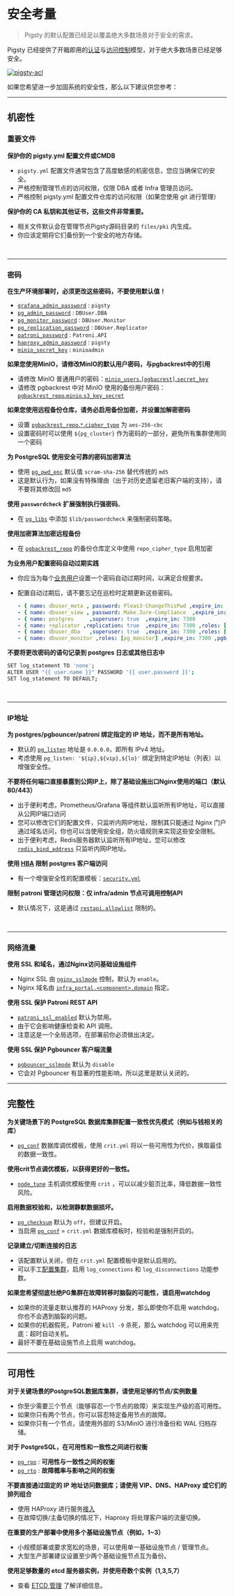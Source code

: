 # 安全考量

> Pigsty 的默认配置已经足以覆盖绝大多数场景对于安全的需求。

Pigsty 已经提供了开箱即用的[认证](PGSQL-HBA)与[访问控制](PGSQL-ACL)模型，对于绝大多数场景已经足够安全。

[![pigsty-acl](https://github.com/Vonng/pigsty/assets/8587410/57c365f8-b4f6-465a-a501-a2a499223ce6)](PGSQL-ACL)

如果您希望进一步加固系统的安全性，那么以下建议供您参考：

----------------

## 机密性

### 重要文件

**保护你的 pigsty.yml 配置文件或CMDB**
- `pigsty.yml` 配置文件通常包含了高度敏感的机密信息，您应当确保它的安全。
- 严格控制管理节点的访问权限，仅限 DBA 或者 Infra 管理员访问。
- 严格控制 pigsty.yml 配置文件仓库的访问权限（如果您使用 git 进行管理）


**保护你的 CA 私钥和其他证书，这些文件非常重要。**
- 相关文件默认会在管理节点Pigsty源码目录的 `files/pki` 内生成。
- 你应该定期将它们备份到一个安全的地方存储。

<br>

----------------

### 密码

**在生产环境部署时，必须更改这些密码，不要使用默认值！**
- [`grafana_admin_password`](param#grafana_admin_password)   : `pigsty`
- [`pg_admin_password`](param#pg_admin_password)             : `DBUser.DBA`
- [`pg_monitor_password`](param#pg_monitor_password)         : `DBUser.Monitor`
- [`pg_replication_password`](param#pg_replication_password) : `DBUser.Replicator`
- [`patroni_password`](param#patroni_password)               : `Patroni.API`
- [`haproxy_admin_password`](param#haproxy_admin_password)   : `pigsty`
- [`minio_secret_key`](param#minio_secret_key)               : `minioadmin`

**如果您使用MinIO，请修改MinIO的默认用户密码，与pgbackrest中的引用**
- 请修改 MinIO 普通用户的密码：[`minio_users`.`[pgbacrest]`.`secret_key`](PARAM#minio_users)
- 请修改 pgbackrest 中对 MinIO 使用的备份用户密码：[`pgbackrest_repo`.`minio`.`s3_key_secret`](PARAM#pgbackrest_repo)

**如果您使用远程备份仓库，请务必启用备份加密，并设置加解密密码**
- 设置 [`pgbackrest_repo`.`*`.`cipher_type`](PARAM#pgbackrest_repo) 为 `aes-256-cbc`
- 设置密码时可以使用 `${pg_cluster}` 作为密码的一部分，避免所有集群使用同一个密码

**为 PostgreSQL 使用安全可靠的密码加密算法**
- 使用 [`pg_pwd_enc`](param#pg_pwd_enc) 默认值 `scram-sha-256` 替代传统的 `md5`
- 这是默认行为，如果没有特殊理由（出于对历史遗留老旧客户端的支持），请不要将其修改回 `md5`

**使用 `passwordcheck` 扩展强制执行强密码**。
- 在 [`pg_libs`](param#pg_libs) 中添加 `$lib/passwordcheck` 来强制密码策略。

**使用加密算法加密远程备份**
- 在 [`pgbackrest_repo`](param#pgbackrest_repo) 的备份仓库定义中使用 `repo_cipher_type` 启用加密

**为业务用户配置密码自动过期实践**
- 你应当为每个[业务用户](PGSQL-USER#定义用户)设置一个密码自动过期时间，以满足合规要求。
- 配置自动过期后，请不要忘记在巡检时定期更新这些密码。

  ```yaml
  - { name: dbuser_meta , password: Pleas3-ChangeThisPwd ,expire_in: 7300 ,pgbouncer: true ,roles: [ dbrole_admin ]    ,comment: pigsty admin user }
  - { name: dbuser_view , password: Make.3ure-Compl1ance  ,expire_in: 7300 ,pgbouncer: true ,roles: [ dbrole_readonly ] ,comment: read-only viewer for meta database }
  - { name: postgres     ,superuser: true  ,expire_in: 7300                        ,comment: system superuser }
  - { name: replicator ,replication: true  ,expire_in: 7300 ,roles: [pg_monitor, dbrole_readonly]   ,comment: system replicator }
  - { name: dbuser_dba   ,superuser: true  ,expire_in: 7300 ,roles: [dbrole_admin]  ,pgbouncer: true ,pool_mode: session, pool_connlimit: 16 , comment: pgsql admin user }
  - { name: dbuser_monitor ,roles: [pg_monitor] ,expire_in: 7300 ,pgbouncer: true ,parameters: {log_min_duration_statement: 1000 } ,pool_mode: session ,pool_connlimit: 8 ,comment: pgsql monitor user }
  ```

**不要将更改密码的语句记录到 postgres 日志或其他日志中**

  ```bash
  SET log_statement TO 'none';
  ALTER USER "{{ user.name }}" PASSWORD '{{ user.password }}';
  SET log_statement TO DEFAULT;
  ```

<br>

----------------

### IP地址

**为 postgres/pgbouncer/patroni 绑定指定的 IP 地址，而不是所有地址。**
- 默认的 [`pg_listen`](param#pg_listen) 地址是 `0.0.0.0`，即所有 IPv4 地址。
- 考虑使用 `pg_listen: '${ip},${vip},${lo}'` 绑定到特定IP地址（列表）以增强安全性。

**不要将任何端口直接暴露到公网IP上，除了基础设施出口Nginx使用的端口（默认80/443）**
- 出于便利考虑，Prometheus/Grafana 等组件默认监听所有IP地址，可以直接从公网IP端口访问
- 您可以修改它们的配置文件，只监听内网IP地址，限制其只能通过 Nginx 门户通过域名访问，你也可以当使用安全组，防火墙规则来实现这些安全限制。
- 出于便利考虑，Redis服务器默认监听所有IP地址，您可以修改 [`redis_bind_address`](PARAM#redis_bind_address) 只监听内网IP地址。

**使用 [HBA](pgsql-hba) 限制 postgres 客户端访问**
- 有一个增强安全性的配置模板：[`security.yml`](https://github.com/Vonng/pigsty/blob/master/files/pigsty/security.yml)

**限制 patroni 管理访问权限：仅 infra/admin 节点可调用控制API**
- 默认情况下，这是通过 [`restapi.allowlist`](https://github.com/Vonng/pigsty/blob/master/roles/pgsql/templates/oltp.yml#L109) 限制的。

<br>

----------------

### 网络流量

**使用 SSL 和域名，通过Nginx访问基础设施组件**
- Nginx SSL 由 [`nginx_sslmode`](param#nginx_sslmode) 控制，默认为 `enable`。
- Nginx 域名由 [`infra_portal.<component>.domain`](param#infra_portal) 指定。

**使用 SSL 保护 Patroni REST API**
- [`patroni_ssl_enabled`](param#patroni_ssl_enabled) 默认为禁用。
- 由于它会影响健康检查和 API 调用。
- 注意这是一个全局选项，在部署前你必须做出决定。

**使用 SSL 保护 Pgbouncer 客户端流量**
- [`pgbouncer_sslmode`](param#pgbouncer_sslmode) 默认为 `disable`
- 它会对 Pgbouncer 有显著的性能影响，所以这里是默认关闭的。




----------------

## 完整性

**为关键场景下的 PostgreSQL 数据库集群配置一致性优先模式（例如与钱相关的库）**
- [`pg_conf`](param#pg_conf) 数据库调优模板，使用 `crit.yml` 将以一些可用性为代价，换取最佳的数据一致性。

**使用crit节点调优模板，以获得更好的一致性。**
- [`node_tune`](param#node_tune) 主机调优模板使用 `crit` ，可以以减少脏页比率，降低数据一致性风险。

**启用数据校验和，以检测静默数据损坏。**
- [`pg_checksum`](param#pg_checksum) 默认为 `off`，但建议开启。
- 当启用 [`pg_conf`](param#pg_conf) = `crit.yml` 数据库模板时，校验和是强制开启的。

**记录建立/切断连接的日志**
- 该配置默认关闭，但在 `crit.yml` 配置模板中是默认启用的。
- 可以手工[配置集群](pgsql-admin#配置集群)，启用 `log_connections` 和 `log_disconnections` 功能参数。

**如果您希望彻底杜绝PG集群在故障转移时脑裂的可能性，请启用watchdog**
- 如果你的流量走默认推荐的 HAProxy 分发，那么即使你不启用 watchdog，你也不会遇到脑裂的问题。 
- 如果你的机器假死，Patroni 被 `kill -9` 杀死，那么 watchdog 可以用来兜底：超时自动关机。
- 最好不要在基础设施节点上启用 watchdog。 


----------------

## 可用性

**对于关键场景的PostgreSQL数据库集群，请使用足够的节点/实例数量**
- 你至少需要三个节点（能够容忍一个节点的故障）来实现生产级的高可用性。
- 如果你只有两个节点，你可以容忍特定备用节点的故障。
- 如果你只有一个节点，请使用外部的 S3/MinIO 进行冷备份和 WAL 归档存储。

**对于 PostgreSQL，在可用性和一致性之间进行权衡**
- [`pg_rpo`](param#pg_rpo) : **可用性与一致性之间的权衡**
- [`pg_rto`](param#pg_rto) : **故障概率与影响之间的权衡**

**不要直接通过固定的 IP 地址访问数据库；请使用 VIP、DNS、HAProxy 或它们的排列组合**
- 使用 HAProxy 进行服务[接入](PGSQL-SVC#接入服务)
- 在故障切换/主备切换的情况下，Haproxy 将处理客户端的流量切换。

**在重要的生产部署中使用多个基础设施节点（例如，1~3）**
- 小规模部署或要求宽松的场景，可以使用单一基础设施节点 / 管理节点。
- 大型生产部署建议设置至少两个基础设施节点互为备份。

**使用足够数量的 etcd 服务器实例，并使用奇数个实例（1,3,5,7）**
- 查看 [ETCD 管理](ETCD#管理) 了解详细信息。